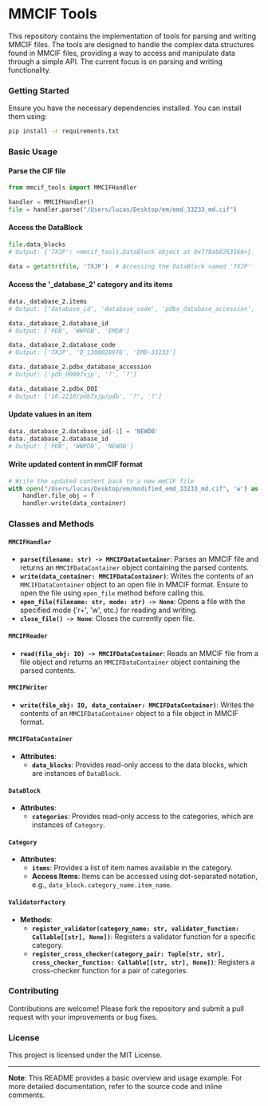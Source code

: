 # MMCIF Tools

This repository contains the implementation of tools for parsing and writing MMCIF files. The tools are designed to handle the complex data structures found in MMCIF files, providing a way to access and manipulate data through a simple API. The current focus is on parsing and writing functionality.

### Getting Started

Ensure you have the necessary dependencies installed. You can install them using:

```bash
pip install -r requirements.txt
```

### Basic Usage

#### Parse the CIF file

```python
from mmcif_tools import MMCIFHandler

handler = MMCIFHandler()
file = handler.parse("/Users/lucas/Desktop/em/emd_33233_md.cif")
```

#### Access the DataBlock

```python
file.data_blocks
# Output: {'7XJP': <mmcif_tools.DataBlock object at 0x7f8ab0263160>}

data = getattr(file, '7XJP')  # Accessing the DataBlock named '7XJP'
```

#### Access the '_database_2' category and its items

```python
data._database_2.items
# Output: ['database_id', 'database_code', 'pdbx_database_accession', 'pdbx_DOI']

data._database_2.database_id
# Output: ['PDB', 'WWPDB', 'EMDB']

data._database_2.database_code
# Output: ['7XJP', 'D_1300028976', 'EMD-33233']

data._database_2.pdbx_database_accession
# Output: ['pdb_00007xjp', '?', '?']

data._database_2.pdbx_DOI
# Output: ['10.2210/pdb7xjp/pdb', '?', '?']
```

#### Update values in an item

```python
data._database_2.database_id[-1] = 'NEWDB'
data._database_2.database_id
# Output: ['PDB', 'WWPDB', 'NEWDB']
```

#### Write updated content in mmCIF format

```python
# Write the updated content back to a new mmCIF file
with open("/Users/lucas/Desktop/em/modified_emd_33233_md.cif", 'w') as f:
    handler.file_obj = f
    handler.write(data_container)
```

### Classes and Methods

#### `MMCIFHandler`

- **`parse(filename: str) -> MMCIFDataContainer`**: Parses an MMCIF file and returns an `MMCIFDataContainer` object containing the parsed contents.
- **`write(data_container: MMCIFDataContainer)`**: Writes the contents of an `MMCIFDataContainer` object to an open file in MMCIF format. Ensure to open the file using `open_file` method before calling this.
- **`open_file(filename: str, mode: str) -> None`**: Opens a file with the specified mode ('r+', 'w', etc.) for reading and writing.
- **`close_file() -> None`**: Closes the currently open file.

#### `MMCIFReader`

- **`read(file_obj: IO) -> MMCIFDataContainer`**: Reads an MMCIF file from a file object and returns an `MMCIFDataContainer` object containing the parsed contents.

#### `MMCIFWriter`

- **`write(file_obj: IO, data_container: MMCIFDataContainer)`**: Writes the contents of an `MMCIFDataContainer` object to a file object in MMCIF format.

#### `MMCIFDataContainer`

- **Attributes**:
  - **`data_blocks`**: Provides read-only access to the data blocks, which are instances of `DataBlock`.

#### `DataBlock`

- **Attributes**:
  - **`categories`**: Provides read-only access to the categories, which are instances of `Category`.

#### `Category`

- **Attributes**:
  - **`items`**: Provides a list of item names available in the category.
  - **Access Items**: Items can be accessed using dot-separated notation, e.g., `data_block.category_name.item_name`.

#### `ValidatorFactory`

- **Methods**:
  - **`register_validator(category_name: str, validator_function: Callable[[str], None])`**: Registers a validator function for a specific category.
  - **`register_cross_checker(category_pair: Tuple[str, str], cross_checker_function: Callable[[str, str], None])`**: Registers a cross-checker function for a pair of categories.

### Contributing

Contributions are welcome! Please fork the repository and submit a pull request with your improvements or bug fixes.

### License

This project is licensed under the MIT License.

---

**Note**: This README provides a basic overview and usage example. For more detailed documentation, refer to the source code and inline comments.
